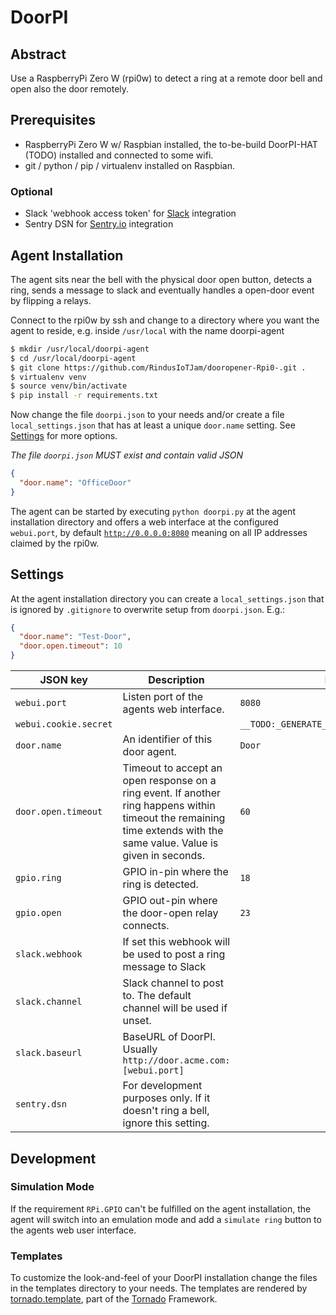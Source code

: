 # DoorPI

## Abstract

Use a RaspberryPi Zero W (rpi0w) to detect a ring at a remote door 
bell and open also the door remotely. 

## Prerequisites

- RaspberryPi Zero W w/ Raspbian installed, the to-be-build
  DoorPI-HAT (TODO) installed and connected to some wifi.
- git / python / pip / virtualenv installed on Raspbian.

### Optional

- Slack 'webhook access token' for [Slack](https://slack.com) integration
- Sentry DSN for [Sentry.io](https://sentry.io) integration

## Agent Installation

The agent sits near the bell with the physical door open button, 
detects a ring, sends a message to slack and eventually handles
a open-door event by flipping a relays.

Connect to the rpi0w by ssh and change to a directory where
you want the agent to reside, e.g. inside `/usr/local` with
the name doorpi-agent

```Bash
$ mkdir /usr/local/doorpi-agent
$ cd /usr/local/doorpi-agent
$ git clone https://github.com/RindusIoTJam/dooropener-Rpi0-.git .
$ virtualenv venv
$ source venv/bin/activate
$ pip install -r requirements.txt
```

Now change the file `doorpi.json` to your needs and/or create a file
`local_settings.json` that has at least a unique `door.name` setting. 
See [Settings](../../../dooropener-Rpi0-#Settings) for more options.

_The file `doorpi.json` MUST exist and contain valid JSON_

```JSON
{
  "door.name": "OfficeDoor"
}
```

The agent can be started by executing `python doorpi.py` at the agent
installation directory and offers a web interface at the configured 
`webui.port`, by default [`http://0.0.0.0:8080`](http://0.0.0.0:8080)
meaning on all IP addresses claimed by the rpi0w.

## Settings

At the agent installation directory you can create a `local_settings.json`
that is ignored by `.gitignore` to overwrite setup from `doorpi.json`. 
E.g.:

```JSON
{
  "door.name": "Test-Door",
  "door.open.timeout": 10
}
```

| JSON key        | Description |Default |
| --------------- | ----------- | ------ |
| `webui.port`    | Listen port of the agents web interface. | `8080` |
| `webui.cookie.secret` | | `__TODO:_GENERATE_YOUR_OWN_RANDOM_VALUE__` |
| `door.name`     | An identifier of this door agent. | `Door` |
| `door.open.timeout` | Timeout to accept an open response on a ring event. If another ring happens within timeout the remaining time extends with the same value. Value is given in seconds.| `60` |
| `gpio.ring`     | GPIO in-pin where the ring is detected. | `18` |
| `gpio.open`     | GPIO out-pin where the door-open relay connects. | `23` |
| `slack.webhook` | If set this webhook will be used to post a ring message to Slack | |
| `slack.channel` | Slack channel to post to. The default channel will be used if unset. | |
| `slack.baseurl` | BaseURL of DoorPI. Usually `http://door.acme.com:[webui.port]` | |
| `sentry.dsn` | For development purposes only. If it doesn't ring a bell, ignore this setting. ||

## Development

### Simulation Mode

If the requirement `RPi.GPIO` can't be fulfilled on the agent installation,
the agent will switch into an emulation mode and add a `simulate ring` 
button to the agents web user interface.

### Templates

To customize the look-and-feel of your DoorPI installation change the 
files in the templates directory to your needs. The templates are 
rendered by [tornado.template](http://www.tornadoweb.org/en/stable/template.html#),
part of the [Tornado](http://www.tornadoweb.org/en/stable/index.html)
Framework.
